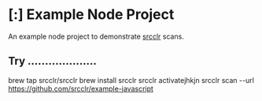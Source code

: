 # [:] Example Node Project

An example node project to demonstrate [srcclr](https://www.srcclr.com) scans.

## Try ....................


brew tap srcclr/srcclr
brew install srcclr
srcclr activatejhkjn
srcclr scan --url https://github.com/srcclr/example-javascript

